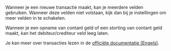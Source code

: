 Wanneer je een nieuwe transactie maakt, kan je meerdere velden gebruiken. Wanneer deze velden niet volstaan, kijk dan bij je instellingen om meer velden in te schakelen.

Wanneer je een opname van contant geld of een storting van contant geld maakt, kan het debiteur/crediteur veld leeg laten.

Je kan meer over transacties lezen in de [officiële documentatie (Engels)](https://docs.firefly-iii.org/concepts/transactions).